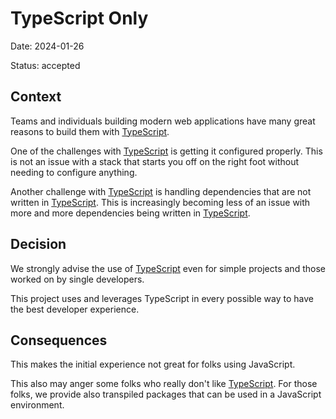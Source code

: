 # TypeScript Only

Date: 2024-01-26

Status: accepted

## Context

Teams and individuals building modern web applications have many great reasons
to build them with [TypeScript][typescript].

One of the challenges with [TypeScript][typescript] is getting it configured properly.
This is not an issue with a stack that starts you off on the right foot without needing
to configure anything.

Another challenge with [TypeScript][typescript] is handling dependencies that are not written in [TypeScript][typescript].
This is increasingly becoming less of an issue with more and more dependencies being written in [TypeScript][typescript].

## Decision

We strongly advise the use of [TypeScript][typescript] even for simple projects and those worked on by single developers.

This project uses and leverages TypeScript in every possible way to have the best developer experience.

## Consequences

This makes the initial experience not great for folks using JavaScript.

This also may anger some folks who really don't like [TypeScript][typescript].
For those folks, we provide also transpiled packages that can be used in a JavaScript environment.

[typescript]: https://www.typescriptlang.org/
